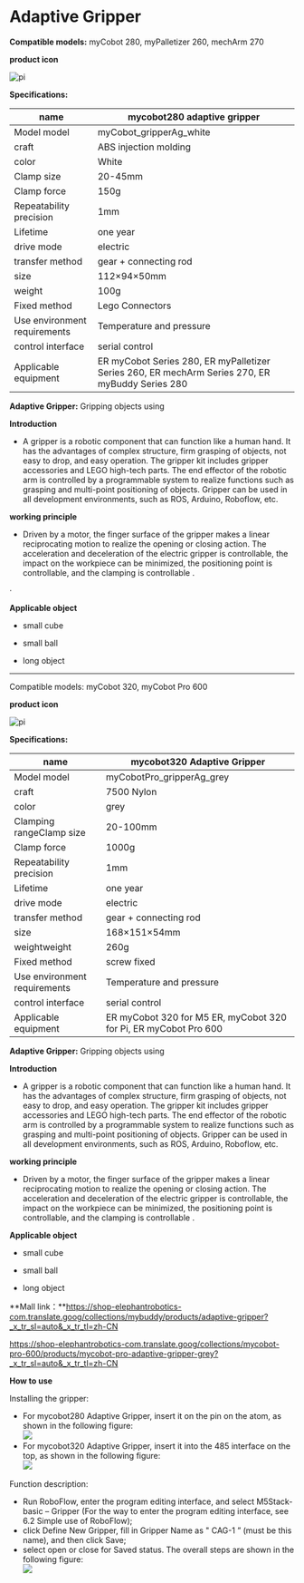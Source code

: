 # **Adaptive Gripper**

**Compatible models:** myCobot 280, myPalletizer 260, mechArm 270

**product icon**

![pi](../../../resourse/2-serialproduct/自适应夹爪.png)

**Specifications:**

| **name**                     | **mycobot280 adaptive gripper**                              |
| ---------------------------- | ------------------------------------------------------------ |
| Model model                  | myCobot_gripperAg_white                                      |
| craft                        | ABS injection molding                                        |
| color                        | White                                                        |
| Clamp size                   | 20-45mm                                                      |
| Clamp force                  | 150g                                                         |
| Repeatability precision      | 1mm                                                          |
| Lifetime                     | one year                                                     |
| drive mode                   | electric                                                     |
| transfer method              | gear + connecting rod                                        |
| size                         | 112×94×50mm                                                  |
| weight                       | 100g                                                         |
| Fixed method                 | Lego Connectors                                              |
| Use environment requirements | Temperature and pressure                                     |
| control interface            | serial control                                               |
| Applicable equipment         | ER myCobot Series 280, ER myPalletizer Series 260, ER mechArm Series 270, ER myBuddy Series 280 |

**Adaptive Gripper:** Gripping objects using

**Introduction**

- A gripper is a robotic component that can function like a human hand. It has the advantages of complex structure, firm grasping of objects, not easy to drop, and easy operation. The gripper kit includes gripper accessories and LEGO high-tech parts. The end effector of the robotic arm is controlled by a programmable system to realize functions such as grasping and multi-point positioning of objects. Gripper can be used in all development environments, such as ROS, Arduino, Roboflow, etc.

**working principle**

- Driven by a motor, the finger surface of the gripper makes a linear reciprocating motion to realize the opening or closing action. The acceleration and deceleration of the electric gripper is controllable, the impact on the workpiece can be minimized, the positioning point is controllable, and the clamping is controllable .

· 

**Applicable object**

- small cube

- small ball

- long object

------



Compatible models: myCobot 320, myCobot Pro 600

**product icon**

![pi](../../../resourse/2-serialproduct/图片9.png)

**Specifications:**

| **name**                     | **mycobot320 Adaptive Gripper**                              |
| ---------------------------- | ------------------------------------------------------------ |
| Model model                  | myCobotPro_gripperAg_grey                                    |
| craft                        | 7500 Nylon                                                   |
| color                        | grey                                                         |
| Clamping rangeClamp size     | 20-100mm                                                     |
| Clamp force                  | 1000g                                                        |
| Repeatability precision      | 1mm                                                          |
| Lifetime                     | one year                                                     |
| drive mode                   | electric                                                     |
| transfer method              | gear + connecting rod                                        |
| size                         | 168×151×54mm                                                 |
| weightweight                 | 260g                                                         |
| Fixed method                 | screw fixed                                                  |
| Use environment requirements | Temperature and pressure                                     |
| control interface            | serial control                                               |
| Applicable equipment         | ER myCobot 320 for M5 ER, myCobot 320 for Pi, ER myCobot Pro 600 |

**Adaptive Gripper:** Gripping objects using

**Introduction**

  - A gripper is a robotic component that can function like a human hand. It has the advantages of complex structure, firm grasping of objects, not easy to drop, and easy operation. The gripper kit includes gripper accessories and LEGO high-tech parts. The end effector of the robotic arm is controlled by a programmable system to realize functions such as grasping and multi-point positioning of objects. Gripper can be used in all development environments, such as ROS, Arduino, Roboflow, etc.

**working principle**

  - Driven by a motor, the finger surface of the gripper makes a linear reciprocating motion to realize the opening or closing action. The acceleration and deceleration of the electric gripper is controllable, the impact on the workpiece can be minimized, the positioning point is controllable, and the clamping is controllable .

**Applicable object**

  - small cube

  - small ball

  - long object

**Mall link：**https://shop-elephantrobotics-com.translate.goog/collections/mybuddy/products/adaptive-gripper?_x_tr_sl=auto&_x_tr_tl=zh-CN

https://shop-elephantrobotics-com.translate.goog/collections/mycobot-pro-600/products/mycobot-pro-adaptive-gripper-grey?_x_tr_sl=auto&_x_tr_tl=zh-CN

**How to use**

Installing the gripper: <br>
- For mycobot280 Adaptive Gripper, insert it on the pin on the atom, as shown in the following figure:  <br>
![](../../../resourse/6-ApplicationBaseRoboFlow/6.5/6.6_1.png)<br>
- For mycobot320 Adaptive Gripper, insert it into the 485 interface on the top, as shown in the following figure:  <br>
![](../../../resourse/6-ApplicationBaseRoboFlow/6.5/6.6_2.png)<br>

Function description: <br>
- Run RoboFlow, enter the program editing interface, and select M5Stack-basic – Gripper (For the way to enter the program editing interface, see 6.2 Simple use of RoboFlow); <br>
- click Define New Gripper, fill in Gripper Name as " CAG-1 ” (must be this name), and then click Save; <br>
- select open or close for Saved status. The overall steps are shown in the following figure: <br>
![](../../../resourse/6-ApplicationBaseRoboFlow/6.5/6.6.1_3.gif)<br>
